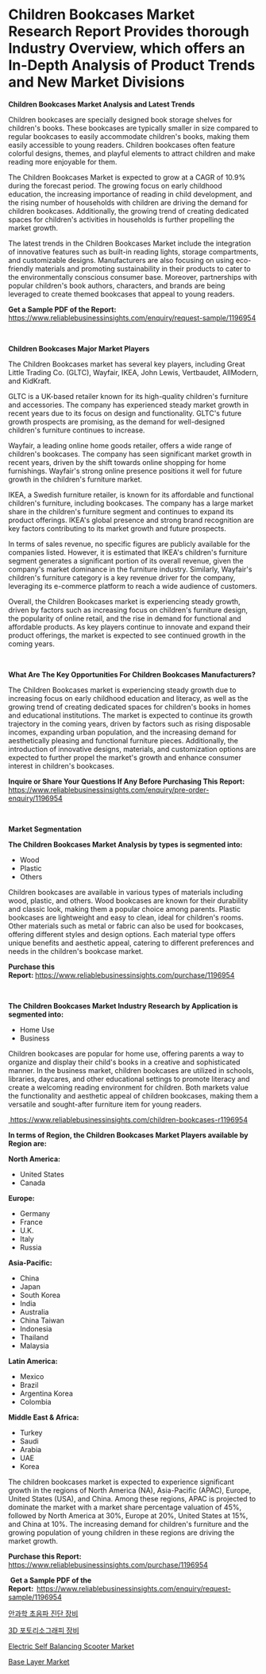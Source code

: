 <p><h1>Children Bookcases Market Research Report Provides thorough Industry Overview, which offers an In-Depth Analysis of Product Trends and New Market Divisions</h1></p><p><strong>Children Bookcases Market Analysis and Latest Trends</strong></p>
<p><p>Children bookcases are specially designed book storage shelves for children's books. These bookcases are typically smaller in size compared to regular bookcases to easily accommodate children's books, making them easily accessible to young readers. Children bookcases often feature colorful designs, themes, and playful elements to attract children and make reading more enjoyable for them.</p><p>The Children Bookcases Market is expected to grow at a CAGR of 10.9% during the forecast period. The growing focus on early childhood education, the increasing importance of reading in child development, and the rising number of households with children are driving the demand for children bookcases. Additionally, the growing trend of creating dedicated spaces for children's activities in households is further propelling the market growth.</p><p>The latest trends in the Children Bookcases Market include the integration of innovative features such as built-in reading lights, storage compartments, and customizable designs. Manufacturers are also focusing on using eco-friendly materials and promoting sustainability in their products to cater to the environmentally conscious consumer base. Moreover, partnerships with popular children's book authors, characters, and brands are being leveraged to create themed bookcases that appeal to young readers.</p></p>
<p><strong>Get a Sample PDF of the Report:&nbsp;</strong> <a href="https://www.reliablebusinessinsights.com/enquiry/request-sample/1196954">https://www.reliablebusinessinsights.com/enquiry/request-sample/1196954</a></p>
<p>&nbsp;</p>
<p><strong>Children Bookcases Major Market Players</strong></p>
<p><p>The Children Bookcases market has several key players, including Great Little Trading Co. (GLTC), Wayfair, IKEA, John Lewis, Vertbaudet, AllModern, and KidKraft. </p><p>GLTC is a UK-based retailer known for its high-quality children's furniture and accessories. The company has experienced steady market growth in recent years due to its focus on design and functionality. GLTC's future growth prospects are promising, as the demand for well-designed children's furniture continues to increase.</p><p>Wayfair, a leading online home goods retailer, offers a wide range of children's bookcases. The company has seen significant market growth in recent years, driven by the shift towards online shopping for home furnishings. Wayfair's strong online presence positions it well for future growth in the children's furniture market.</p><p>IKEA, a Swedish furniture retailer, is known for its affordable and functional children's furniture, including bookcases. The company has a large market share in the children's furniture segment and continues to expand its product offerings. IKEA's global presence and strong brand recognition are key factors contributing to its market growth and future prospects.</p><p>In terms of sales revenue, no specific figures are publicly available for the companies listed. However, it is estimated that IKEA's children's furniture segment generates a significant portion of its overall revenue, given the company's market dominance in the furniture industry. Similarly, Wayfair's children's furniture category is a key revenue driver for the company, leveraging its e-commerce platform to reach a wide audience of customers. </p><p>Overall, the Children Bookcases market is experiencing steady growth, driven by factors such as increasing focus on children's furniture design, the popularity of online retail, and the rise in demand for functional and affordable products. As key players continue to innovate and expand their product offerings, the market is expected to see continued growth in the coming years.</p></p>
<p>&nbsp;</p>
<p><strong>What Are The Key Opportunities For Children Bookcases Manufacturers?</strong></p>
<p><p>The Children Bookcases market is experiencing steady growth due to increasing focus on early childhood education and literacy, as well as the growing trend of creating dedicated spaces for children's books in homes and educational institutions. The market is expected to continue its growth trajectory in the coming years, driven by factors such as rising disposable incomes, expanding urban population, and the increasing demand for aesthetically pleasing and functional furniture pieces. Additionally, the introduction of innovative designs, materials, and customization options are expected to further propel the market's growth and enhance consumer interest in children's bookcases.</p></p>
<p><strong>Inquire or Share Your Questions If Any Before Purchasing This Report:</strong> <a href="https://www.reliablebusinessinsights.com/enquiry/pre-order-enquiry/1196954">https://www.reliablebusinessinsights.com/enquiry/pre-order-enquiry/1196954</a></p>
<p>&nbsp;</p>
<p><strong>Market Segmentation</strong></p>
<p><strong>The Children Bookcases Market Analysis by types is segmented into:</strong></p>
<p><ul><li>Wood</li><li>Plastic</li><li>Others</li></ul></p>
<p><p>Children bookcases are available in various types of materials including wood, plastic, and others. Wood bookcases are known for their durability and classic look, making them a popular choice among parents. Plastic bookcases are lightweight and easy to clean, ideal for children's rooms. Other materials such as metal or fabric can also be used for bookcases, offering different styles and design options. Each material type offers unique benefits and aesthetic appeal, catering to different preferences and needs in the children's bookcase market.</p></p>
<p><strong>Purchase this Report:&nbsp;</strong><a href="https://www.reliablebusinessinsights.com/purchase/1196954">https://www.reliablebusinessinsights.com/purchase/1196954</a></p>
<p>&nbsp;</p>
<p><strong>The Children Bookcases Market Industry Research by Application is segmented into:</strong></p>
<p><ul><li>Home Use</li><li>Business</li></ul></p>
<p><p>Children bookcases are popular for home use, offering parents a way to organize and display their child's books in a creative and sophisticated manner. In the business market, children bookcases are utilized in schools, libraries, daycares, and other educational settings to promote literacy and create a welcoming reading environment for children. Both markets value the functionality and aesthetic appeal of children bookcases, making them a versatile and sought-after furniture item for young readers.</p></p>
<p><a href="https://www.reliablebusinessinsights.com/children-bookcases-r1196954">&nbsp;https://www.reliablebusinessinsights.com/children-bookcases-r1196954</a></p>
<p><strong>In terms of Region, the Children Bookcases Market Players available by Region are:</strong></p>
<p>
    <p> <strong> North America: </strong>
        <ul>
            <li>United States</li>
            <li>Canada</li>
        </ul>
        </p> 
    <p> <strong> Europe: </strong>
        <ul>
            <li>Germany</li>
            <li>France</li>
            <li>U.K.</li>
            <li>Italy</li>
            <li>Russia</li>
        </ul>
        </p> 
    <p> <strong> Asia-Pacific: </strong>
        <ul>
            <li>China</li>
            <li>Japan</li>
            <li>South Korea</li>
            <li>India</li>
            <li>Australia</li>
            <li>China Taiwan</li>
            <li>Indonesia</li>
            <li>Thailand</li>
            <li>Malaysia</li>
        </ul>
        </p> 
    <p> <strong> Latin America: </strong>
        <ul>
            <li>Mexico</li>
            <li>Brazil</li>
            <li>Argentina Korea</li>
            <li>Colombia</li>
        </ul>
        </p> 
    <p> <strong> Middle East & Africa: </strong>
        <ul>
            <li>Turkey</li>
            <li>Saudi</li>
            <li>Arabia</li>
            <li>UAE</li>
            <li>Korea</li>
        </ul>
    </p>
    </p>
<p><p>The children bookcases market is expected to experience significant growth in the regions of North America (NA), Asia-Pacific (APAC), Europe, United States (USA), and China. Among these regions, APAC is projected to dominate the market with a market share percentage valuation of 45%, followed by North America at 30%, Europe at 20%, United States at 15%, and China at 10%. The increasing demand for children's furniture and the growing population of young children in these regions are driving the market growth.</p></p>
<p><strong>Purchase this Report: </strong><a href="https://www.reliablebusinessinsights.com/purchase/1196954">https://www.reliablebusinessinsights.com/purchase/1196954</a></p>
<p>&nbsp;<strong>Get a Sample PDF of the Report:&nbsp;&nbsp;</strong><a href="https://www.reliablebusinessinsights.com/enquiry/request-sample/1196954">https://www.reliablebusinessinsights.com/enquiry/request-sample/1196954</a></p>
<p><strong></strong></p>
<p><p><a href="https://github.com/berlianaparadilla48/Market-Research-Report-List-1/blob/main/8145875153553.md">안과학 초음파 진단 장비</a></p><p><a href="https://github.com/dollarearner151/Market-Research-Report-List-1/blob/main/1867470153552.md">3D 포토리소그래피 장비</a></p><p><a href="https://github.com/sajonf007/Market-Research-Report-List-1/blob/main/electric-self-balancing-scooter-market.md">Electric Self Balancing Scooter Market</a></p><p><a href="https://github.com/ernidarwin455/Market-Research-Report-List-1/blob/main/base-layer-market.md">Base Layer Market</a></p></p>